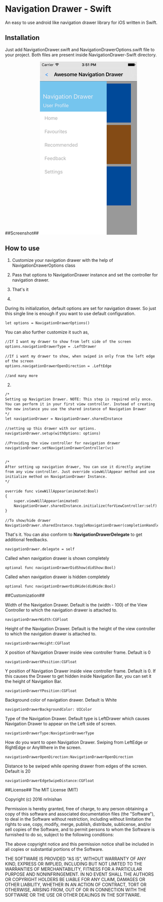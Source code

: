 Navigation Drawer - Swift 
===================
An easy to use android like navigation drawer library for iOS written in Swift. 

Installation
-------------
Just add NavigationDrawer.swift and NavigationDrawerOptions.swift file to your project. Both files are present inside NavigationDrawer-Swift directory.

##Screenshot##
![Screenshot-navigation-drawer](/Screenshots/Screenshot-1.png?raw=true)


## How to use
1. Customize your navigation drawer with the help of NavigationDrawerOptions class
2. Pass that options to NavigationDrawer instance and set the controller for navigation drawer.
3. That's it

1.
During its initialization, default options are set for navigation drawer. So just this single line is enough if you want to use default configuration.

```
let options = NavigationDrawerOptions()
```
You can also further customize it such as, 
```
//If I want my drawer to show from left side of the screen
options.navigationDrawerType = .LeftDrawer

//If i want my drawer to show, when swiped in only from the left edge of the screen
options.navigationDrawerOpenDirection = .LeftEdge

//and many more
```
2. 
```
/*
Setting up Navigation Drawer. NOTE: This step is required only once. You can perform it in your first view controller. Instead of creating the new instance you use the shared instance of Navigation Drawer
*/
let navigationDrawer = NavigationDrawer.sharedInstance

//setting up this drawer with our options.
navigationDrawer.setup(withOptions: options)

//Providing the view controller for navigation drawer
navigationDrawer.setNavigationDrawerController(vc)


```
```
/*
After setting up navigation drawer, You can use it directly anytime from any view controller. Just override viewWillAppear method and use initialize method on NavigationDrawer Instance.
*/ 

override func viewWillAppear(animated:Bool)
{
	super.viewWillAppear(animated)
	NavigationDrawer.sharedInstance.initialize(forViewController:self)
}

//To show/hide drawer
NavigationDrawer.sharedInstance.toggleNavigationDrawer(completionHandler:nil)

```
That's it.  You can also conform to **NavigationDrawerDelegate** to get additional feedbacks.

```
navigationDrawer.delegate = self
```
Called when navigation drawer is shown completely
```
optional func navigationDrawerDidShow(didShow:Bool)
```
Called when navigation drawer is hidden completely
```
optional func navigationDrawerDidHide(didHide:Bool)
```
##Customization##

Width of the Navigation Drawer. Default is the (width - 100) of the View Controller to which the navigation drawer is attached to.
``` 
navigationDrawerWidth:CGFloat
``` 
Height of the Navigation Drawer. Default is the height of the view controller to which the navigation drawer is attached to.
```
navigationDrawerHeight:CGFloat
```

X position of Navigation Drawer inside view controller frame. Default is 0
```
navigationDrawerXPosition:CGFloat
```
Y position of Navigation Drawer inside view controller frame. Default is 0.  If this causes the Drawer to get hidden inside Navigation Bar, you can set it the height of Navigation Bar.

```
navigationDrawerYPosition:CGFloat
```
Background color of navigation drawer. Default is White
```
navigationDrawerBackgroundColor: UIColor
```
Type of the Navigation Drawer.  Default type is LeftDrawer which causes Navigation Drawer to appear on the Left side of screen.
```
navigationDrawerType:NavigationDrawerType
```
How do you want to open Navigation Drawer. Swiping from LeftEdge or RightEdge or AnyWhere in the screen.
```
navigationDrawerOpenDirection:NavigationDrawerOpenDirection
```
Distance to be swiped while opening drawer from edges of the screen. Default is 20
```
navigationDrawerEdgeSwipeDistance:CGFloat
```

##License##
The MIT License (MIT)

Copyright (c) 2016 nrlnishan

Permission is hereby granted, free of charge, to any person obtaining a copy of this software and associated documentation files (the "Software"), to deal in the Software without restriction, including without limitation the rights to use, copy, modify, merge, publish, distribute, sublicense, and/or sell copies of the Software, and to permit persons to whom the Software is furnished to do so, subject to the following conditions:

The above copyright notice and this permission notice shall be included in all copies or substantial portions of the Software.

THE SOFTWARE IS PROVIDED "AS IS", WITHOUT WARRANTY OF ANY KIND, EXPRESS OR IMPLIED, INCLUDING BUT NOT LIMITED TO THE WARRANTIES OF MERCHANTABILITY, FITNESS FOR A PARTICULAR PURPOSE AND NONINFRINGEMENT. IN NO EVENT SHALL THE AUTHORS OR COPYRIGHT HOLDERS BE LIABLE FOR ANY CLAIM, DAMAGES OR OTHER LIABILITY, WHETHER IN AN ACTION OF CONTRACT, TORT OR OTHERWISE, ARISING FROM, OUT OF OR IN CONNECTION WITH THE SOFTWARE OR THE USE OR OTHER DEALINGS IN THE SOFTWARE.